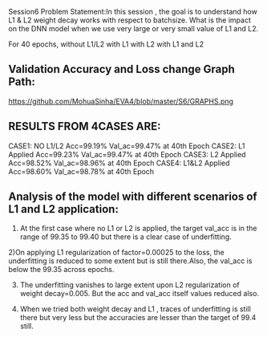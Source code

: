 Session6 Problem Statement:In this session , the goal is to understand how L1 & L2 weight decay works with respect to batchsize. What is the impact on the DNN model when we use very large or very small value of L1 and L2. 

For 40 epochs,
without L1/L2
with L1
with L2
with L1 and L2


Validation Accuracy and Loss change Graph Path:
-------------------------------------------------
https://github.com/MohuaSinha/EVA4/blob/master/S6/GRAPHS.png



RESULTS FROM 4CASES ARE:
-------------------------

CASE1: NO L1/L2 	Acc=99.19%  Val_ac=99.47% at 40th Epoch
CASE2: L1 Applied 	Acc=99.23%  Val_ac=99.47% at 40th Epoch
CASE3: L2 Applied 	Acc=98.52%  Val_ac=98.96% at 40th Epoch
CASE4: L1&L2 Applied 	Acc=98.60%  Val_ac=98.78% at 40th Epoch


Analysis of the model with different scenarios of L1 and L2 application:
-----------------------------------------------------------------------

1) At the first case where no L1 or L2 is applied, the target val_acc is in the range of 99.35 to 99.40 but there is a clear case of underfitting.

2)On applying L1 regularization of factor=0.00025 to the loss, the underfitting is reduced to some extent but is still there.Also, the val_acc is below the 99.35 across epochs.

3) The underfitting vanishes to large extent upon L2 regularization of weight decay=0.005. But the acc and val_acc itself values reduced also.

4) When we tried both weight decay and L1 , traces of underfitting is still there but very less but the accuracies are lesser than the target of 99.4 still.



